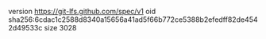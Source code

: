 version https://git-lfs.github.com/spec/v1
oid sha256:6cdac1c2588d8340a15656a41ad5f66b772ce5388b2efedff82de4542d49533c
size 3028
